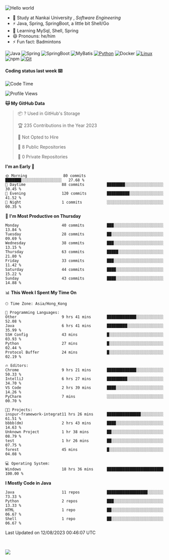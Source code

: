 

<img src="https://raw.githubusercontent.com/sagar-viradiya/sagar-viradiya/master/resources/banner.png" alt="Hello world">


<br/>


- 🍻  Study at Nankai University , _Software Engineering_
- ⚡  Java, Spring, SpringBoot, a little bit Shell/Go
- 🌱 Learning MySql, Shell, Spring
- 😄 Pronouns: he/him
- ⚡ Fun fact: Badmintons

![Java](https://img.shields.io/badge/-Java-007396?style=flat-square&logo=java&logoColor=ffffff)
![Spring](https://img.shields.io/badge/-Spring-green)
![SpringBoot](https://img.shields.io/badge/-SpringBoot-green)
![MyBatis](https://img.shields.io/badge/-MyBatis-yellowgreen)
[![Python](https://img.shields.io/badge/-Python-3776AB?style=flat-square&logo=python&logoColor=ffffff)](https://www.python.org/)
![Docker](https://img.shields.io/badge/Docker-2496ED?style=flat-square&logo=docker&logoColor=ffffff)
[![Linux](https://img.shields.io/badge/-Linux-333333?style=flat-square&logo=linux&logoColor=white)](https://www.linuxfoundation.org/)
![npm](https://img.shields.io/badge/-NPM-CB3837?style=flat-square&logo=npm&logoColor=white)
[![Git](https://img.shields.io/badge/-Git-f05032?style=flat-square&logo=git&logoColor=white)](https://git-scm.com/)

#### Coding status last week ⌨️

<!--START_SECTION:waka-->
![Code Time](http://img.shields.io/badge/Code%20Time-409%20hrs%2047%20mins-blue)

![Profile Views](http://img.shields.io/badge/Profile%20Views-0-blue)

**🐱 My GitHub Data** 

> 📦 ? Used in GitHub's Storage 
 > 
> 🏆 235 Contributions in the Year 2023
 > 
> 🚫 Not Opted to Hire
 > 
> 📜 8 Public Repositories 
 > 
> 🔑 0 Private Repositories 
 > 
**I'm an Early 🐤** 

```text
🌞 Morning                80 commits          ███████░░░░░░░░░░░░░░░░░░   27.68 % 
🌆 Daytime                88 commits          ████████░░░░░░░░░░░░░░░░░   30.45 % 
🌃 Evening                120 commits         ██████████░░░░░░░░░░░░░░░   41.52 % 
🌙 Night                  1 commits           ░░░░░░░░░░░░░░░░░░░░░░░░░   00.35 % 
```
📅 **I'm Most Productive on Thursday** 

```text
Monday                   40 commits          ███░░░░░░░░░░░░░░░░░░░░░░   13.84 % 
Tuesday                  28 commits          ██░░░░░░░░░░░░░░░░░░░░░░░   09.69 % 
Wednesday                38 commits          ███░░░░░░░░░░░░░░░░░░░░░░   13.15 % 
Thursday                 63 commits          █████░░░░░░░░░░░░░░░░░░░░   21.80 % 
Friday                   33 commits          ███░░░░░░░░░░░░░░░░░░░░░░   11.42 % 
Saturday                 44 commits          ████░░░░░░░░░░░░░░░░░░░░░   15.22 % 
Sunday                   43 commits          ████░░░░░░░░░░░░░░░░░░░░░   14.88 % 
```


📊 **This Week I Spent My Time On** 

```text
🕑︎ Time Zone: Asia/Hong_Kong

💬 Programming Languages: 
Other                    9 hrs 41 mins       █████████████░░░░░░░░░░░░   52.08 % 
Java                     6 hrs 41 mins       █████████░░░░░░░░░░░░░░░░   35.99 % 
SSH Config               43 mins             █░░░░░░░░░░░░░░░░░░░░░░░░   03.93 % 
Python                   27 mins             █░░░░░░░░░░░░░░░░░░░░░░░░   02.44 % 
Protocol Buffer          24 mins             █░░░░░░░░░░░░░░░░░░░░░░░░   02.19 % 

🔥 Editors: 
Chrome                   9 hrs 21 mins       █████████████░░░░░░░░░░░░   50.33 % 
IntelliJ                 6 hrs 27 mins       █████████░░░░░░░░░░░░░░░░   34.70 % 
VS Code                  2 hrs 39 mins       ████░░░░░░░░░░░░░░░░░░░░░   14.26 % 
PyCharm                  7 mins              ░░░░░░░░░░░░░░░░░░░░░░░░░   00.70 % 

🐱‍💻 Projects: 
inspur-framework-integrat11 hrs 26 mins      ███████████████░░░░░░░░░░   61.51 % 
bbbb(dm)                 2 hrs 43 mins       ████░░░░░░░░░░░░░░░░░░░░░   14.63 % 
Unknown Project          1 hr 38 mins        ██░░░░░░░░░░░░░░░░░░░░░░░   08.79 % 
test                     1 hr 26 mins        ██░░░░░░░░░░░░░░░░░░░░░░░   07.75 % 
forest                   45 mins             █░░░░░░░░░░░░░░░░░░░░░░░░   04.08 % 

💻 Operating System: 
Windows                  18 hrs 36 mins      █████████████████████████   100.00 % 
```

**I Mostly Code in Java** 

```text
Java                     11 repos            ██████████████████░░░░░░░   73.33 % 
Python                   2 repos             ███░░░░░░░░░░░░░░░░░░░░░░   13.33 % 
HTML                     1 repo              ██░░░░░░░░░░░░░░░░░░░░░░░   06.67 % 
Shell                    1 repo              ██░░░░░░░░░░░░░░░░░░░░░░░   06.67 % 
```




 Last Updated on 12/08/2023 00:46:07 UTC
<!--END_SECTION:waka-->

<br/>

![](https://github-profile-trophy.vercel.app/?username=quincysky&column=7)







